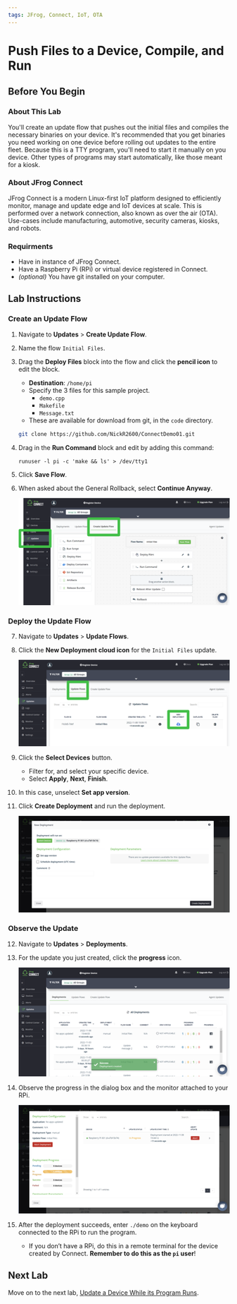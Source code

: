 ```yaml
---
tags: JFrog, Connect, IoT, OTA
---
```

# Push Files to a Device, Compile, and Run #

## Before You Begin ##

### About This Lab ###
You'll create an update flow that pushes out the initial files and compiles the necessary binaries on your device. It's recommended that you get binaries you need working on one device before rolling out updates to the entire fleet. Because this is a TTY program, you'll need to start it manually on you device. Other types of programs may start automatically, like those meant for a kiosk.

### About JFrog Connect ###
JFrog Connect is a modern Linux-first IoT platform designed to efficiently monitor, manage and update edge and IoT devices at scale. This is performed over a network connection, also known as over the air (OTA).
Use-cases include manufacturing, automotive, security cameras, kiosks, and robots.

### Requirments ###
- Have in instance of JFrog Connect.
- Have a Raspberry Pi (RPi) or virtual device registered in Connect.
- *(optional)* You have git installed on your computer.

## Lab Instructions ##
### Create an Update Flow ###
1. Navigate to **Updates** > **Create Update Flow**.
2. Name the flow `Initial Files`.
3. Drag the **Deploy Files** block into the flow and click the **pencil icon** to edit the block.
	- **Destination**: `/home/pi`
	- Specify the 3 files for this sample project.
		- `demo.cpp`
		- `Makefile`
		- `Message.txt`
	- These are available for download from git, in the `code` directory.
    ````bash
    git clone https://github.com/NickR2600/ConnectDemo01.git
    ````
4. Drag in the **Run Command** block and edit by adding this command:
    ````
    runuser -l pi -c 'make && ls' > /dev/tty1
    ````
5. Click **Save Flow**.
6. When asked about the General Rollback, select **Continue Anyway**.

    ![](img/UpdateFlow1.png)

### Deploy the Update Flow ###
7. Navigate to **Updates** > **Update Flows**. 
8. Click the **New Deployment cloud icon** for the `Initial Files` update.

    ![](img/Deploy1.png)
    
9. Click the **Select Devices** button.
	- Filter for, and select your specific device.
	- Select **Apply**, **Next**, **Finish**.
10. In this case, unselect **Set app version**.
11. Click **Create Deployment** and run the deployment.
 
    ![](img/Deploy2.png)

### Observe the Update ###
12. Navigate to **Updates** > **Deployments**. 
13. For the update you just created, click the **progress** icon.

    ![](img/Update1.png)
    
14. Observe the progress in the dialog box and the monitor attached to your RPi.

    ![](img/Update2.png)
    
15. After the deployment succeeds, enter `./demo` on the keyboard connected to the RPi to run the program.
	- If you don’t have a RPi, do this in a remote terminal for the device created by Connect. **Remember to do this as the `pi` user**!

## Next Lab ##
Move on to the next lab, [Update a Device While its Program Runs](Update-device.md).
